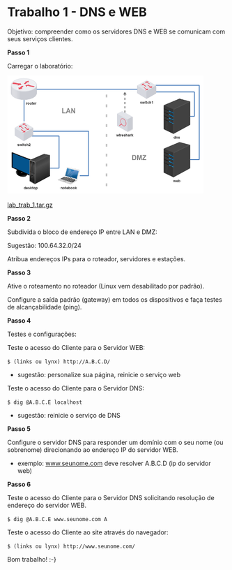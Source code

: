 # Trabalho 1 - DNS e WEB

Objetivo: compreender como os servidores DNS e WEB se comunicam com seus serviços clientes. 

**Passo 1**

Carregar o laboratório: 

![](lab_trab_1.png)

[lab_trab_1.tar.gz](lab_trab_1.tar.gz)

**Passo 2**

Subdivida o bloco de endereço IP entre LAN e DMZ: 

Sugestão: 100.64.32.0/24

Atribua endereços IPs para o roteador, servidores e estações. 

**Passo 3**

Ative o roteamento no roteador (Linux vem desabilitado por padrão).

Configure a saída padrão (gateway) em todos os dispositivos e faça testes de alcançabilidade (ping).

**Passo 4**

Testes e configurações:

Teste o acesso do Cliente para o Servidor WEB:

`$ (links ou lynx) http://A.B.C.D/`

- sugestão: personalize sua página, reinicie o serviço web

Teste o acesso do Cliente para o Servidor DNS:

`$ dig @A.B.C.E localhost`

- sugestão: reinicie o serviço de DNS

**Passo 5**

Configure o servidor DNS para responder um domínio com o seu nome (ou sobrenome) direcionando ao endereço IP do servidor WEB.

- exemplo: www.seunome.com deve resolver A.B.C.D (ip do servidor web)

**Passo 6**

Teste o acesso do Cliente para o Servidor DNS solicitando resolução de endereço do servidor WEB.

`$ dig @A.B.C.E www.seunome.com A`

Teste o acesso do Cliente ao site através do navegador:

`$ (links ou lynx) http://www.seunome.com/`

Bom trabalho! :-}
